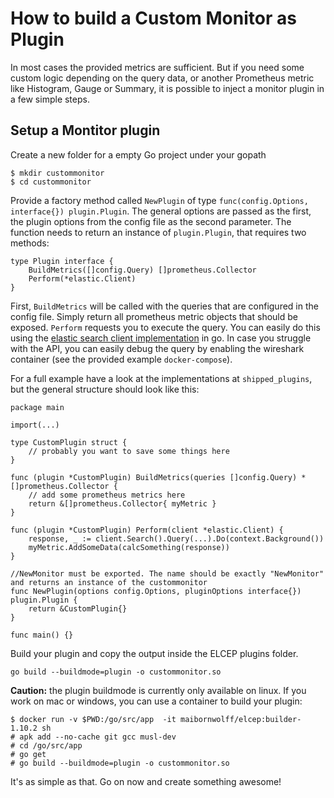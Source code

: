 # How to build a Custom Monitor as Plugin

In most cases the provided metrics are sufficient.
But if you need some custom logic depending on the query data, or another Prometheus metric like Histogram, Gauge or Summary, it is possible to inject a monitor plugin in a few simple steps.

## Setup a Montitor plugin

Create a new folder for a empty Go project under your gopath
```
$ mkdir custommonitor
$ cd custommonitor
```

Provide a factory method called `NewPlugin` of type `func(config.Options, interface{}) plugin.Plugin`.
The general options are passed as the first, the plugin options from the config file as the second parameter.
The function needs to return an instance of `plugin.Plugin`, that requires two methods:

```
type Plugin interface {
   	BuildMetrics([]config.Query) []prometheus.Collector
   	Perform(*elastic.Client)
}
```

First, `BuildMetrics` will be called with the queries that are configured in the config file.
Simply return all prometheus metric objects that should be exposed.
`Perform` requests you to execute the query.
You can easily do this using the [elastic search client implementation](https://olivere.github.io/elastic/) in go.
In case you struggle with the API, you can easily debug the query by enabling the wireshark container (see the provided example `docker-compose`).

For a full example have a look at the implementations at `shipped_plugins`, but the general structure should look like this:
```
package main

import(...)

type CustomPlugin struct {
    // probably you want to save some things here
}

func (plugin *CustomPlugin) BuildMetrics(queries []config.Query) *[]prometheus.Collector {
    // add some prometheus metrics here
	return &[]prometheus.Collector{ myMetric }
}

func (plugin *CustomPlugin) Perform(client *elastic.Client) {
	response, _ := client.Search().Query(...).Do(context.Background())
	myMetric.AddSomeData(calcSomething(response))
}

//NewMonitor must be exported. The name should be exactly "NewMonitor" and returns an instance of the custommonitor
func NewPlugin(options config.Options, pluginOptions interface{}) plugin.Plugin {
	return &CustomPlugin{}
}

func main() {}
```

Build your plugin and copy the output inside the ELCEP plugins folder.
```
go build --buildmode=plugin -o custommonitor.so
```

**Caution:** the plugin buildmode is currently only available on linux. If you work on mac or windows, you can use a container to build your plugin: 

```
$ docker run -v $PWD:/go/src/app  -it maibornwolff/elcep:builder-1.10.2 sh
# apk add --no-cache git gcc musl-dev
# cd /go/src/app
# go get
# go build --buildmode=plugin -o custommonitor.so
```

It's as simple as that.
Go on now and create something awesome!
